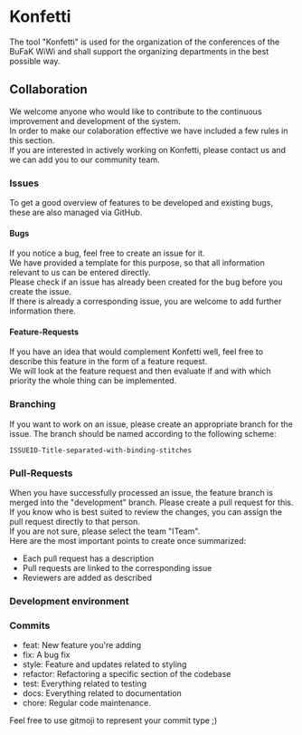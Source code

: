 # Konfetti
The tool "Konfetti" is used for the organization of the conferences of the BuFaK WiWi and shall support the organizing departments in the best possible way.
## Collaboration
We welcome anyone who would like to contribute to the continuous improvement and development of the system.  
In order to make our colaboration effective we have included a few rules in this section.  
If you are interested in actively working on Konfetti, please contact us and we can add you to our community team.
### Issues
To get a good overview of features to be developed and existing bugs, these are also managed via GitHub.
#### Bugs
If you notice a bug, feel free to create an issue for it.  
We have provided a template for this purpose, so that all information relevant to us can be entered directly.  
Please check if an issue has already been created for the bug before you create the issue.  
If there is already a corresponding issue, you are welcome to add further information there. 
#### Feature-Requests
If you have an idea that would complement Konfetti well, feel free to describe this feature in the form of a feature request.   
We will look at the feature request and then evaluate if and with which priority the whole thing can be implemented.
### Branching
If you want to work on an issue, please create an appropriate branch for the issue.
The branch should be named according to the following scheme:

`ISSUEID-Title-separated-with-binding-stitches` 
### Pull-Requests
When you have successfully processed an issue, the feature branch is merged into the "development" branch. Please create a pull request for this.  
If you know who is best suited to review the changes, you can assign the pull request directly to that person.  
If you are not sure, please select the team "ITeam".  
Here are the most important points to create once summarized:
* Each pull request has a description
* Pull requests are linked to the corresponding issue
* Reviewers are added as described
### Development environment

### Commits
* feat: New feature you're adding
* fix: A bug fix
* style: Feature and updates related to styling
* refactor: Refactoring a specific section of the codebase
* test: Everything related to testing
* docs: Everything related to documentation
* chore: Regular code maintenance.

Feel free to use gitmoji to represent your commit type ;)